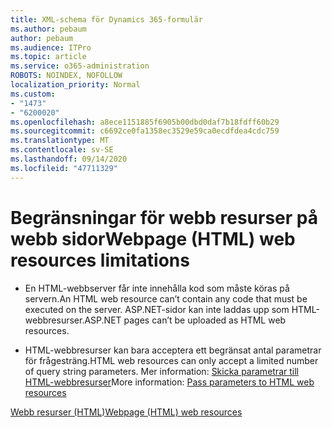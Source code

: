 ```yaml
---
title: XML-schema för Dynamics 365-formulär
ms.author: pebaum
author: pebaum
ms.audience: ITPro
ms.topic: article
ms.service: o365-administration
ROBOTS: NOINDEX, NOFOLLOW
localization_priority: Normal
ms.custom:
- "1473"
- "6200020"
ms.openlocfilehash: a8ece1151885f6905b00dbd0daf7b18fdff60b29
ms.sourcegitcommit: c6692ce0fa1358ec3529e59ca0ecdfdea4cdc759
ms.translationtype: MT
ms.contentlocale: sv-SE
ms.lasthandoff: 09/14/2020
ms.locfileid: "47711329"
---
```

# <a name="webpage-html-web-resources-limitations"></a><span data-ttu-id="15211-102">Begränsningar för webb resurser på webb sidor</span><span class="sxs-lookup"><span data-stu-id="15211-102">Webpage (HTML) web resources limitations</span></span>

* <span data-ttu-id="15211-103">En HTML-webbserver får inte innehålla kod som måste köras på servern.</span><span class="sxs-lookup"><span data-stu-id="15211-103">An HTML web resource can’t contain any code that must be executed on the server.</span></span> <span data-ttu-id="15211-104">ASP.NET-sidor kan inte laddas upp som HTML-webbresurser.</span><span class="sxs-lookup"><span data-stu-id="15211-104">ASP.NET pages can’t be uploaded as HTML web resources.</span></span>

* <span data-ttu-id="15211-105">HTML-webbresurser kan bara acceptera ett begränsat antal parametrar för frågesträng.</span><span class="sxs-lookup"><span data-stu-id="15211-105">HTML web resources can only accept a limited number of query string parameters.</span></span> <span data-ttu-id="15211-106">Mer information: [Skicka parametrar till HTML-webbresurser](https://docs.microsoft.com/dynamics365/customer-engagement/developer/webpage-html-web-resources#BKMK_PassingParametersToWebResources)</span><span class="sxs-lookup"><span data-stu-id="15211-106">More information: [Pass parameters to HTML web resources](https://docs.microsoft.com/dynamics365/customer-engagement/developer/webpage-html-web-resources#BKMK_PassingParametersToWebResources)</span></span>

[<span data-ttu-id="15211-107">Webb resurser (HTML)</span><span class="sxs-lookup"><span data-stu-id="15211-107">Webpage (HTML) web resources</span></span>](https://docs.microsoft.com/dynamics365/customer-engagement/developer/webpage-html-web-resources)
